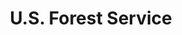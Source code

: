 ---
# This topic lives at
# https://digital.gov/topics/us-forest-service

# Topic Title
title: "U.S. Forest Service"

# description — keep it short and clear
# summary: ""

# Weight
weight: 1

# For more information on managing topics,
# see https://github.com/GSA/digitalgov.gov/wiki/topics
---